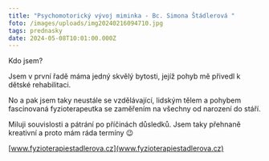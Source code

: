 ```yaml
---
title: "Psychomotorický vývoj miminka - Bc. Simona Štádlerová "
foto: /images/uploads/img20240216094710.jpg
tags: prednasky
date: 2024-05-08T10:01:00.000Z
---
```

Kdo jsem?  

Jsem v první řadě máma jedný skvělý bytosti, jejíž pohyb mě přivedl k dětské rehabilitaci.

No a pak jsem taky neustále se vzdělávající, lidským tělem a pohybem fascinovaná fyzioterapeutka se zaměřením na všechny od narození do stáří.

Miluji souvislosti a pátrání po příčinách důsledků. Jsem taky přehnaně kreativní a proto mám ráda termíny 😉

[www.fyzioterapiestadlerova.cz](www.fyzioterapiestadlerova.cz)

